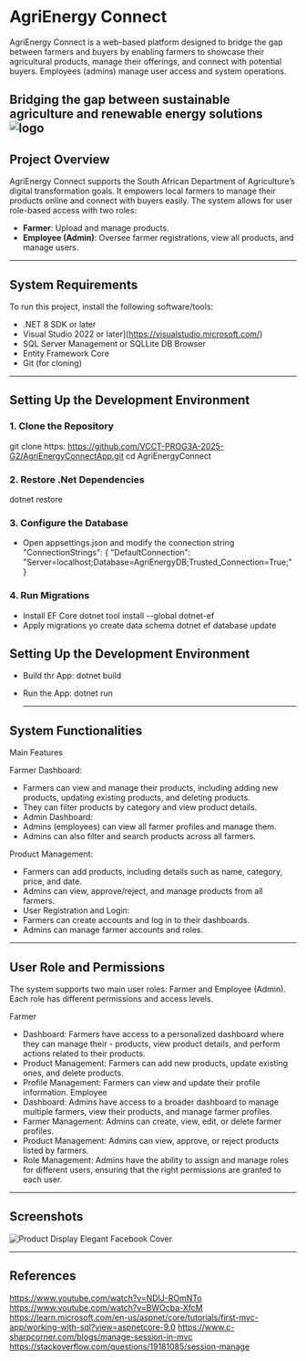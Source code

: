 # AgriEnergy Connect

AgriEnergy Connect is a web-based platform designed to bridge the gap between farmers and buyers by enabling farmers to showcase their agricultural products, manage their offerings, and connect with potential buyers. Employees (admins) manage user access and system operations.

Bridging the gap between sustainable agriculture and renewable energy solutions
![logo](https://github.com/user-attachments/assets/b0a197b0-6b9c-4227-a23d-ef86a767201b)
------
## Project Overview

AgriEnergy Connect supports the South African Department of Agriculture’s digital transformation goals. It empowers local farmers to manage their products online and connect with buyers easily. The system allows for user role-based access with two roles:
- **Farmer**: Upload and manage products.
- **Employee (Admin)**: Oversee farmer registrations, view all products, and manage users.

-----

## System Requirements

To run this project, install the following software/tools:

- .NET 8 SDK or later
- Visual Studio 2022 or later](https://visualstudio.microsoft.com/)
- SQL Server Management or SQLLite DB Browser
- Entity Framework Core
- Git (for cloning)

-----

## Setting Up the Development Environment

### 1. Clone the Repository
git clone https: https://github.com/VCCT-PROG3A-2025-G2/AgriEnergyConnectApp.git
cd AgriEnergyConnect

### 2. Restore .Net Dependencies
dotnet restore

### 3. Configure the Database
- Open appsettings.json and modify the connection string
"ConnectionStrings": {
  "DefaultConnection": "Server=localhost;Database=AgriEnergyDB;Trusted_Connection=True;"
}

### 4. Run Migrations
- Install EF Core
 dotnet tool install --global dotnet-ef
- Apply migrations yo create data schema
  dotnet ef database update

## Setting Up the Development Environment
- Build thr App:
  dotnet build
- Run the App:
  dotnet run

  -----
  
## System Functionalities
Main Features

Farmer Dashboard:
- Farmers can view and manage their products, including adding new products, updating existing products, and deleting products.
- They can filter products by category and view product details.
- Admin Dashboard:
- Admins (employees) can view all farmer profiles and manage them.
- Admins can also filter and search products across all farmers.

Product Management:
- Farmers can add products, including details such as name, category, price, and date.
- Admins can view, approve/reject, and manage products from all farmers.
- User Registration and Login:
- Farmers can create accounts and log in to their dashboards.
- Admins can manage farmer accounts and roles.
-----
## User Role and Permissions
The system supports two main user roles: Farmer and Employee (Admin). Each role has different permissions and access levels.

Farmer
- Dashboard: Farmers have access to a personalized dashboard where they can manage their - products, view product details, and perform actions related to their products.
- Product Management: Farmers can add new products, update existing ones, and delete products.
- Profile Management: Farmers can view and update their profile information.
Employee
- Dashboard: Admins have access to a broader dashboard to manage multiple farmers, view their products, and manage farmer profiles.
- Farmer Management: Admins can create, view, edit, or delete farmer profiles.
- Product Management: Admins can view, approve, or reject products listed by farmers.
- Role Management: Admins have the ability to assign and manage roles for different users,   ensuring that the right permissions are granted to each user.
----- 
## Screenshots 
![Product Display Elegant Facebook Cover](https://github.com/user-attachments/assets/377d5bf6-ceeb-4356-be6b-b004b50beeb1)

----- 
## References
https://www.youtube.com/watch?v=NDlJ-ROmNTo
https://www.youtube.com/watch?v=BWOcba-XfcM
https://learn.microsoft.com/en-us/aspnet/core/tutorials/first-mvc-app/working-with-sql?view=aspnetcore-9.0
https://www.c-sharpcorner.com/blogs/manage-session-in-mvc
https://stackoverflow.com/questions/19181085/session-manage
